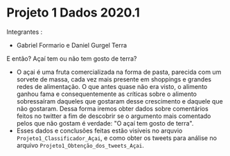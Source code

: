 # Projeto 1 Dados 2020.1

Integrantes : 
* Gabriel Formario e Daniel Gurgel Terra
  
  
E então? Açaí tem ou não tem gosto de terra?
* O açai é uma fruta comercializada na forma de pasta, parecida com um sorvete de massa, cada vez mais presente em shoppings e grandes redes de alimentação. O que antes quase não era visto, o alimento ganhou fama e consequentemente as críticas sobre o alimento sobressaíram daqueles que gostaram desse crescimento e daquele que não gostaram. Dessa forma iremos obter dados sobre comentários feitos no twitter a fim de descobrir se o argumento mais comentado pelos que não gostam é verdade: "O açaí tem gosto de terra".
* Esses dados e conclusões feitas estão visíveis no arquvio `Projeto1_Classificador_Açai`, e como obter os tweets para análise no arquivo `Projeto1_Obtenção_dos_tweets_Açai`.
